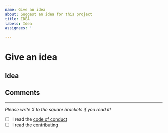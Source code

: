```yaml
---
name: Give an idea
about: Suggest an idea for this project
title: IDEA
labels: Idea
assignees: ''

---
```


# Give an idea
## Idea



## Comments




---
*Please write X to the square brackets if you read it!*
- [ ] I read the [code of conduct](https://github.com/koviubi56/countdown/blob/main/CODE_OF_CONDUCT.md)
- [ ] I read the [contributing](https://github.com/koviubi56/countdown/blob/main/CONTRIBUTING.md)
